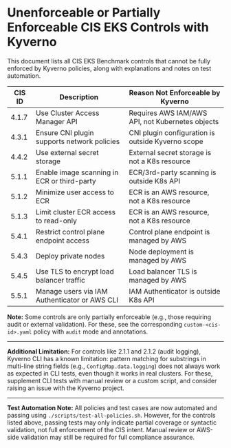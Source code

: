 # Unenforceable or Partially Enforceable CIS EKS Controls with Kyverno

This document lists all CIS EKS Benchmark controls that cannot be fully enforced by Kyverno policies, along with explanations and notes on test automation.

| CIS ID  | Description                                              | Reason Not Enforceable by Kyverno                |
|---------|----------------------------------------------------------|--------------------------------------------------|
| 4.1.7   | Use Cluster Access Manager API                           | Requires AWS IAM/AWS API, not Kubernetes objects |
| 4.3.1   | Ensure CNI plugin supports network policies              | CNI plugin configuration is outside Kyverno scope|
| 4.4.2   | Use external secret storage                              | External secret storage is not a K8s resource    |
| 5.1.1   | Enable image scanning in ECR or third-party              | ECR/3rd-party scanning is outside K8s API        |
| 5.1.2   | Minimize user access to ECR                              | ECR is an AWS resource, not a K8s resource       |
| 5.1.3   | Limit cluster ECR access to read-only                    | ECR is an AWS resource, not a K8s resource       |
| 5.4.1   | Restrict control plane endpoint access                   | Control plane endpoint is managed by AWS         |
| 5.4.3   | Deploy private nodes                                     | Node deployment is managed by AWS                |
| 5.4.5   | Use TLS to encrypt load balancer traffic                 | Load balancer TLS is managed by AWS              |
| 5.5.1   | Manage users via IAM Authenticator or AWS CLI            | IAM Authenticator is outside K8s API             |

**Note:** Some controls are only partially enforceable (e.g., those requiring audit or external validation). For these, see the corresponding `custom-<cis-id>.yaml` policy with `audit` mode and annotations. 

---

**Additional Limitation:**
For controls like 2.1.1 and 2.1.2 (audit logging), Kyverno CLI has a known limitation: pattern matching for substrings in multi-line string fields (e.g., `ConfigMap.data.logging`) does not always work as expected in CLI tests, even though it works in real clusters. For these, supplement CLI tests with manual review or a custom script, and consider raising an issue with the Kyverno project. 

---

**Test Automation Note:**
All policies and test cases are now automated and passing using `./scripts/test-all-policies.sh`. However, for the controls listed above, passing tests may only indicate partial coverage or syntactic validation, not full enforcement of the CIS intent. Manual review or AWS-side validation may still be required for full compliance assurance. 